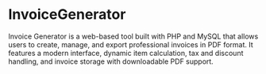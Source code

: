 # InvoiceGenerator
Invoice Generator is a web-based tool built with PHP and MySQL that allows users to create, manage, and export professional invoices in PDF format. It features a modern interface, dynamic item calculation, tax and discount handling, and invoice storage with downloadable PDF support.
